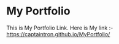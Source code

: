 # My Portfolio
This is My Portfolio Link.
Here is My link :- https://captaintron.github.io/MyPortfolio/

